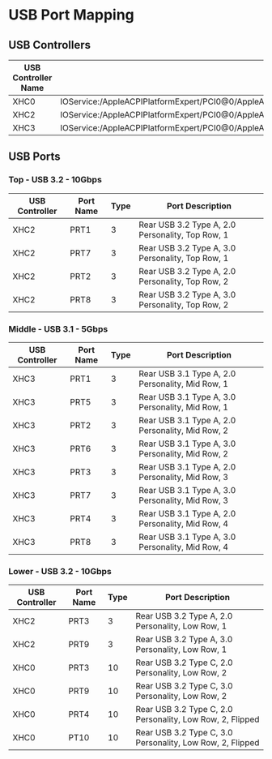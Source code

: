 # USB Port Mapping

## USB Controllers

| USB Controller Name | Raw ACPI Path | Canonical ACPI Path |
| ------------------- | ------------- | ----------------- |
| XHC0 | IOService:/AppleACPIPlatformExpert/PCI0@0/AppleACPIPCI/BXBR@1,2/IOPP/BYUP@0/IOPP/BYD8@8/IOPP/XHC0@0,3/XHC0@61000000 | PCI0.BXBR.BYUP.BYD8.XHC0 |
| XHC2 | IOService:/AppleACPIPlatformExpert/PCI0@0/AppleACPIPCI/BXBR@1,2/IOPP/BYUP@0/IOPP/BYD8@8/IOPP/XHC2@0,1/XHC2@20000000 | PCI0.BXBR.BYUP.BYD8.XHC2 |
| XHC3 | IOService:/AppleACPIPlatformExpert/PCI0@0/AppleACPIPCI/GP13@8,1/IOPP/XHC3@0,3/XHC3@60000000 | PCI0.GP13.XHC3 |

## USB Ports

### Top - USB 3.2 - 10Gbps

| USB Controller | Port Name | Type | Port Description |
| -------------- | --------- | ---- | ---------------- |
| XHC2 | PRT1 | 3 | Rear USB 3.2 Type A, 2.0 Personality, Top Row, 1 |
| XHC2 | PRT7 | 3 | Rear USB 3.2 Type A, 3.0 Personality, Top Row, 1 |
| XHC2 | PRT2 | 3 | Rear USB 3.2 Type A, 2.0 Personality, Top Row, 2 |
| XHC2 | PRT8 | 3 | Rear USB 3.2 Type A, 3.0 Personality, Top Row, 2 |

### Middle - USB 3.1 - 5Gbps

| USB Controller | Port Name | Type | Port Description |
| -------------- | --------- | ---- | ---------------- |
| XHC3 | PRT1 | 3 | Rear USB 3.1 Type A, 2.0 Personality, Mid Row, 1 |
| XHC3 | PRT5 | 3 | Rear USB 3.1 Type A, 3.0 Personality, Mid Row, 1 |
| XHC3 | PRT2 | 3 | Rear USB 3.1 Type A, 2.0 Personality, Mid Row, 2 |
| XHC3 | PRT6 | 3 | Rear USB 3.1 Type A, 3.0 Personality, Mid Row, 2 |
| XHC3 | PRT3 | 3 | Rear USB 3.1 Type A, 2.0 Personality, Mid Row, 3 |
| XHC3 | PRT7 | 3 | Rear USB 3.1 Type A, 3.0 Personality, Mid Row, 3 |
| XHC3 | PRT4 | 3 | Rear USB 3.1 Type A, 2.0 Personality, Mid Row, 4 |
| XHC3 | PRT8 | 3 | Rear USB 3.1 Type A, 3.0 Personality, Mid Row, 4 |

### Lower - USB 3.2 - 10Gbps

| USB Controller | Port Name | Type | Port Description |
| -------------- | --------- | ---- | ---------------- |
| XHC2 | PRT3 | 3 | Rear USB 3.2 Type A, 2.0 Personality, Low Row, 1 |
| XHC2 | PRT9 | 3 | Rear USB 3.2 Type A, 3.0 Personality, Low Row, 1 |
| XHC0 | PRT3 | 10 | Rear USB 3.2 Type C, 2.0 Personality, Low Row, 2 |
| XHC0 | PRT9 | 10 | Rear USB 3.2 Type C, 3.0 Personality, Low Row, 2 |
| XHC0 | PRT4 | 10 | Rear USB 3.2 Type C, 2.0 Personality, Low Row, 2, Flipped |
| XHC0 | PT10 | 10 | Rear USB 3.2 Type C, 3.0 Personality, Low Row, 2, Flipped |
